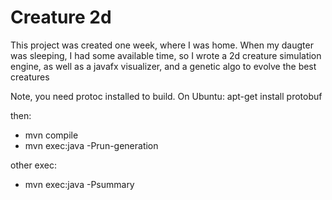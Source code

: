 # Creature 2d

This project was created one week, where I was home. When my daugter was sleeping, I had some available time,
so I wrote a 2d creature simulation engine, as well as a javafx visualizer, and a genetic algo to evolve the best creatures

Note, you need protoc installed to build.
On Ubuntu: apt-get install protobuf

then:
* mvn compile
* mvn exec:java -Prun-generation

other exec:
* mvn exec:java -Psummary
